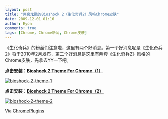 ```yaml
---
layout: post
title: "两套炫酷的Bioshock 2（生化奇兵2）风格Chrome皮肤"
date: 2009-12-01 01:16
author: Eyon
comments: true
tags: [Chrome, Chrome新闻, Chrome皮肤]
---
```

《生化奇兵》的粉丝们注意啦，这里有两个好消息。第一个好消息呢是《生化奇兵2》将于2010年2月发布，第二个好消息是这里有两套《生化奇兵2》风格的Chrome皮肤，先拿去YY一下吧。

**点击安装：[Bioshock 2 Theme For Chrome（1）](http://www.bioshock2.org/wp-content/plugins/download-monitor/download.php?id=1)**

<a href="http://img.chromi.org/2009/12/bioshock-2-theme-1.jpg">![bioshock-2-theme-1](http://img.chromi.org/2009/12/bioshock-2-theme-1-550x412.jpg "bioshock-2-theme-1")</a>

**点击安装：[Bioshock 2 Theme For Chrome（2）](http://www.bioshock2.org/wp-content/plugins/download-monitor/download.php?id=2)**

<a href="http://img.chromi.org/2009/12/bioshock-2-theme-2.jpg">![bioshock-2-theme-2](http://img.chromi.org/2009/12/bioshock-2-theme-2-550x412.jpg "bioshock-2-theme-2")</a>



Via [ChromePlugins](http://www.chromeplugins.org/themes/2-cool-bioshock-2-themes-for-chrome/)


